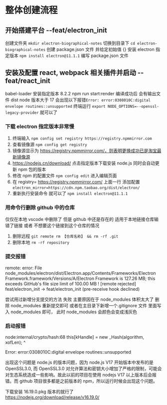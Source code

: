 # 整体创建流程

## 开始搭建平台 --feat/electron_init

创建文件夹 `mkdir electron-biographical-notes`
切换到目录下 `cd electron-biographical-notes`
创建 package.json 文件 并给定初始值 {}
安装 electron 指定版本 `npm install electron@11.1.1`
编写 package.json 文件

## 安装及配置 react, webpack 相关插件并启动 --feat/react_init

babel-loader 安装指定版本 8.2.2
npm run start:render 编译成功后 会有输出文件 dist
node 版本大于 17 会出现以下报错`Error: error:0308010C:digital envelope routines::unsupported` 终端运行 `export NODE_OPTIONS=--openssl-legacy-provider` 就可以了

### 下载 electron 指定版本非常慢

1. 终端输入 `npm config set registry https://registry.npmmirror.com`
2. 查看镜像源 `npm config get registry`
3. 镜像源显示为 https://registry.npmmirror.com/，则表明更换成功已是淘宝最新镜像源
4. https://nodejs.cn/download/ 点击指定版本下载安装 node.js 同时会自动更新 npm 包的版本
5. 修改 npm 的配置文件 `npm config edit` 进入编辑页面
6. 在 registry= https://registry.npmmirror.com/ 上面一行 添加配置 `electron_mirror=https://cdn.npm.taobao.org/dist/electron/`
7. 重新执行安装命令 就可以了 `npm install electron@11.1.1`

### 用命令行删除 github 中的仓库

仅仅在本地 vscode 中删除了 但是 github 中还是存在的
适用于本地链接仓库输错了链接 或者 不想要这个链接到这个仓库的情况

1. 删除远程 `git remote rm 【仓库名称】 && rm -rf .git`
2. 删除本地 `rm -rf repository`

### 提交报错

remote: error: File node_modules/electron/dist/Electron.app/Contents/Frameworks/Electron Framework.framework/Versions/A/Electron Framework is 127.26 MB; this exceeds GitHub's file size limit of 100.00 MB
! [remote rejected] feat/electron_init -> feat/electron_init (pre-receive hook declined)

尝试用过新增分支提交的方法 失败
主要原因在于 node_modules 体积太大了
删除 node_modules 重新提交即可 或者在主目录下新增一个.gitignore 文件 里面写入 node_modules 即可， 此时 node_modules 会颜色会变成浅灰色

### 启动报错

node:internal/crypto/hash:68
this[kHandle] = new \_Hash(algorithm, xofLen);
^

Error: error:0308010C:digital envelope routines::unsupported

出现这个问题是 node.js 的版本问题，因为 node.js V17 开始版本中发布的是 OpenSSL3.0, 而 OpenSSL3.0 对允许算法和密钥大小增加了严格的限制，可能会对生态系统造成一些影响。故此以前的项目在使用 nodejs V17 以上版本后会报错。而 github 项目很多都是之前版本的 npm，所以运行时候会出现这个问题。

下载安装 16.19.0.pkg 版本的就行了 https://nodejs.org/download/release/v16.19.0/
